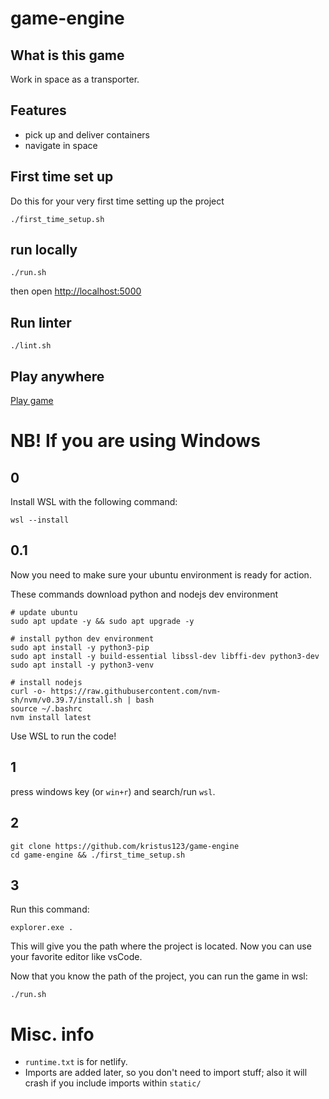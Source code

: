 # game-engine

## What is this game

Work in space as a transporter.

## Features

-   pick up and deliver containers
-   navigate in space

## First time set up

Do this for your very first time setting up the project

```
./first_time_setup.sh
```

## run locally

```
./run.sh
```

then open [http://localhost:5000]()

## Run linter

```
./lint.sh
```

## Play anywhere

[Play game](https://romskip.netlify.app/)


# NB! If you are using Windows


## 0

Install WSL with the following command:

```
wsl --install
```

## 0.1

Now you need to make sure your ubuntu environment is ready for action.

These commands download python and nodejs dev environment

```
# update ubuntu
sudo apt update -y && sudo apt upgrade -y

# install python dev environment
sudo apt install -y python3-pip
sudo apt install -y build-essential libssl-dev libffi-dev python3-dev
sudo apt install -y python3-venv

# install nodejs
curl -o- https://raw.githubusercontent.com/nvm-sh/nvm/v0.39.7/install.sh | bash
source ~/.bashrc
nvm install latest
```
















Use WSL to run the code!

## 1

press windows key (or `win+r`)  and search/run `wsl`.

## 2

```
git clone https://github.com/kristus123/game-engine
cd game-engine && ./first_time_setup.sh
```

## 3

Run this command:

```
explorer.exe .
```

This will give you the path where the project is located. Now you can use your favorite editor like vsCode.

Now that you know the path of the project, you can run the game in wsl:

```
./run.sh
```

# Misc. info

- `runtime.txt` is for netlify.
- Imports are added later, so you don't need to import stuff; also it will crash if you include imports within `static/`
